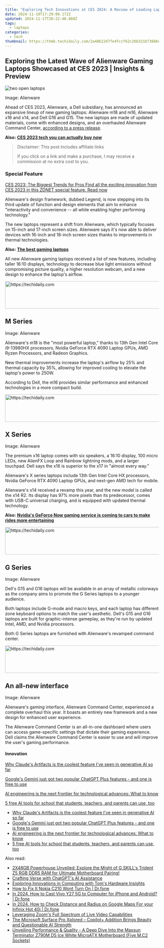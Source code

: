 ```yaml
---
title: "Exploring Tech Innovations at CES 2024: A Review of Leading Laptops and More"
date: 2024-11-10T17:29:09.172Z
updated: 2024-11-17T20:22:40.888Z
tags:
  - laptops
categories:
  - tech
thumbnail: https://thmb.techidaily.com/2a48b2247fe4fccf62c26b321b73686dd63d342e88315635def6454749492ddb.jpg
---
```


## Exploring the Latest Wave of Alienware Gaming Laptops Showcased at CES 2023 | Insights & Preview

![two open laptops](https://www.zdnet.com/a/img/resize/41ead81666929e1377b2edaa184b9f5f13533663/2023/01/04/9246ff61-6e9d-48ba-b74b-762fc255da9d/aw-mobility-281.jpg?auto=webp&width=1280)

Image: Alienware

Ahead of CES 2023, Alienware, a Dell subsidiary, has announced an expansive lineup of new gaming laptops: Alienware m18 and m16, Alienware x16 and x14, and Dell G16 and G15\. The new laptops are made of updated materials, come with enhanced designs, and an overhauled Alienware Command Center, [according to a press release](https://www.prnewswire.com/news-releases/alienware-revamps-its-iconic-laptop-armada-at-ces-2023-301710766.html).

**Also:** [**CES 2023 tech you can actually buy now**](https://www.zdnet.com/article/ces-2023-tech-you-can-buy/)

>  Disclaimer: This post includes affiliate links
>
>  If you click on a link and make a purchase, I may receive a commission at no extra cost to you.
>

### Special Feature

[CES 2023: The Biggest Trends for Pros Find all the exciting innovation from CES 2023 in this ZDNET special feature.  Read now](https://www.zdnet.com/topic/ces-2023-the-biggest-trends-for-pros/)

Alienware's design framework, dubbed Legend, is now stepping into its third update of function and design elements that aim to enhance "interactivity and convenience -- all while enabling higher performing technology."

The new laptops represent a shift from Alienware, which typically focuses on 15-inch and 17-inch screen sizes. Alienware says it's now able to deliver devices with 16-inch and 18-inch screen sizes thanks to improvements in thermal technologies.

**Also:** [**The best gaming laptops**](https://www.zdnet.com/article/best-gaming-laptop/)

All new Alienware gaming laptops received a list of new features, including taller 16:10 displays, technology to decrease blue light emissions without compromising picture quality, a higher resolution webcam, and a new design to enhance the laptop's airflow.

<!-- affiliate ads begin -->
<a href="https://aligracehair.sjv.io/c/5597632/1902324/19272" target="_top" id="1902324">
  <img src="//a.impactradius-go.com/display-ad/19272-1902324" border="0" alt="https://techidaily.com" width="728" height="90"/>
</a>
<img height="0" width="0" src="https://aligracehair.sjv.io/i/5597632/1902324/19272" style="position:absolute;visibility:hidden;" border="0" />
<!-- affiliate ads end -->

## **M Series**

Image: Alienware

Alienware's m18 is the "most powerful laptop," thanks to 13th Gen Intel Core i9-13980HX processors, Nvidia GeForce RTX 4090 Laptop GPUs, AMD Ryzen Processors, and Radeon Graphics. 

New thermal improvements increase the laptop's airflow by 25% and thermal capacity by 35%, allowing for improved cooling to elevate the laptop's power to 250W.

According to Dell, the m16 provides similar performance and enhanced technologies in a more compact build.

<!-- affiliate ads begin -->
<a href="https://appsumo.8odi.net/c/5597632/2049379/7443" target="_top" id="2049379">
  <img src="//a.impactradius-go.com/display-ad/7443-2049379" border="0" alt="https://techidaily.com" width="728" height="90"/>
</a>
<img height="0" width="0" src="https://appsumo.8odi.net/i/5597632/2049379/7443" style="position:absolute;visibility:hidden;" border="0" />
<!-- affiliate ads end -->

## **X Series**

Image: Alienware

The premium x16 laptop comes with six speakers, a 16:10 display, 100 micro LEDs, new AlienFX Loop and Rainbow lightning mods, and a larger touchpad. Dell says the x16 is superior to the x17 in "almost every way."

Alienware's X series laptops include 13th Gen Intel Core HX processors, Nvidia GeForce RTX 4090 Laptop GPUs, and next-gen AMD tech for mobile.

Alienware's x14 received a revamp this year, and the new model is called the x14 R2\. Its display has 97% more pixels than its predecessor, comes with USB-C universal charging, and is equipped with updated thermal technology.

**Also:** [**Nvidia's GeForce Now gaming service is coming to cars to make rides more entertaining**](https://www.zdnet.com/article/nvidias-geforce-now-gaming-service-is-coming-to-cars-to-make-rides-more-entertaining/)

<!-- affiliate ads begin -->
<a href="https://dhgate.sjv.io/c/5597632/2106658/12108" target="_top" id="2106658">
  <img src="//a.impactradius-go.com/display-ad/12108-2106658" border="0" alt="https://techidaily.com" width="728" height="90"/>
</a>
<img height="0" width="0" src="https://dhgate.sjv.io/i/5597632/2106658/12108" style="position:absolute;visibility:hidden;" border="0" />
<!-- affiliate ads end -->

## **G Series**

Image: Alienware

Dell's G15 and G16 laptops will be available in an array of metallic colorways as the company aims to promote the G Series laptops to a younger audience.

Both laptops include G-mode and macro keys, and each laptop has different zone keyboard options to match the user's aesthetic. Dell's G15 and G16 laptops are built for graphic-intense gameplay, as they're run by updated Intel, AMD, and Nvidia processors. 

Both G Series laptops are furnished with Alienware's revamped command center.

<!-- affiliate ads begin -->
<a href="https://laganoo.pxf.io/c/5597632/1484944/16446" target="_top" id="1484944">
  <img src="//a.impactradius-go.com/display-ad/16446-1484944" border="0" alt="https://techidaily.com" width="728" height="90"/>
</a>
<img height="0" width="0" src="https://laganoo.pxf.io/i/5597632/1484944/16446" style="position:absolute;visibility:hidden;" border="0" />
<!-- affiliate ads end -->

## **An all-new interface**

Image: Alienware

Alienware's gaming interface, Alienware Command Center, experienced a complete overhaul this year. It boasts an entirely new framework and a new design for enhanced user experience. 

The Alienware Command Center is an all-in-one dashboard where users can access game-specific settings that dictate their gaming experience. Dell claims the Alienware Command Center is easier to use and will improve the user's gaming performance. 

#### Innovation

[Why Claude's Artifacts is the coolest feature I've seen in generative AI so far](https://www.zdnet.com/article/why-claudes-artifacts-is-the-coolest-feature-ive-seen-in-generative-ai-so-far/ "Why Claude's Artifacts is the coolest feature I've seen in generative AI so far")

[Google's Gemini just got two popular ChatGPT Plus features - and one is free to use](https://www.zdnet.com/article/googles-gemini-just-got-two-popular-chatgpt-plus-features-and-one-is-free-to-use/ "Google's Gemini just got two popular ChatGPT Plus features - and one is free to use")

[AI engineering is the next frontier for technological advances: What to know](https://www.zdnet.com/article/ai-engineering-is-the-next-frontier-for-technological-advances-what-you-need-to-know/ "AI engineering is the next frontier for technological advances: What to know")

[5 free AI tools for school that students, teachers, and parents can use, too](https://www.zdnet.com/article/5-free-ai-tools-for-school-that-students-teachers-and-parents-can-use-too/ "5 free AI tools for school that students, teachers, and parents can use, too")

* [Why Claude's Artifacts is the coolest feature I've seen in generative AI so far](https://www.zdnet.com/article/why-claudes-artifacts-is-the-coolest-feature-ive-seen-in-generative-ai-so-far/ "Why Claude's Artifacts is the coolest feature I've seen in generative AI so far")
* [Google's Gemini just got two popular ChatGPT Plus features - and one is free to use](https://www.zdnet.com/article/googles-gemini-just-got-two-popular-chatgpt-plus-features-and-one-is-free-to-use/ "Google's Gemini just got two popular ChatGPT Plus features - and one is free to use")
* [AI engineering is the next frontier for technological advances: What to know](https://www.zdnet.com/article/ai-engineering-is-the-next-frontier-for-technological-advances-what-you-need-to-know/ "AI engineering is the next frontier for technological advances: What to know")
* [5 free AI tools for school that students, teachers, and parents can use, too](https://www.zdnet.com/article/5-free-ai-tools-for-school-that-students-teachers-and-parents-can-use-too/ "5 free AI tools for school that students, teachers, and parents can use, too")

<ins class="adsbygoogle"
     style="display:block"
     data-ad-format="autorelaxed"
     data-ad-client="ca-pub-7571918770474297"
     data-ad-slot="1223367746"></ins>

<ins class="adsbygoogle"
     style="display:block"
     data-ad-client="ca-pub-7571918770474297"
     data-ad-slot="8358498916"
     data-ad-format="auto"
     data-full-width-responsive="true"></ins>

<span class="atpl-alsoreadstyle">Also read:</span>
<div><ul>
<li><a href="https://hardware-reviews.techidaily.com/2x48gb-powerhouse-unveiled-explore-the-might-of-gskills-trident-z5-rgb-ddr5-ram-for-ultimate-motherboard-pairing/"><u>2X48GB Powerhouse Unveiled: Explore the Might of G.SKILL's Trident Z5 RGB DDR5 RAM for Ultimate Motherboard Pairing!</u></a></li>
<li><a href="https://tech-revival.techidaily.com/crafting-verse-with-chatgpts-ai-assistance/"><u>Crafting Verse with ChatGPT's AI Assistance</u></a></li>
<li><a href="https://hardware-reviews.techidaily.com/exploring-innovations-in-computing-with-toms-hardware-insights/"><u>Exploring Innovations in Computing with Tom's Hardware Insights</u></a></li>
<li><a href="https://change-location.techidaily.com/how-to-fix-it-nokia-c210-wont-turn-on-drfone-by-drfone-fix-android-problems-fix-android-problems/"><u>How to Fix It Nokia C210 Wont Turn On | Dr.fone</u></a></li>
<li><a href="https://screen-mirror.techidaily.com/in-2024-how-to-cast-vivo-y27-5g-to-computer-for-iphone-and-android-drfone-by-drfone-android/"><u>In 2024, How to Cast Vivo Y27 5G to Computer for iPhone and Android? | Dr.fone</u></a></li>
<li><a href="https://android-location-track.techidaily.com/in-2024-how-to-check-distance-and-radius-on-google-maps-for-your-infinix-hot-40i-drfone-by-drfone-virtual-android/"><u>In 2024, How to Check Distance and Radius on Google Maps For your Infinix Hot 40i | Dr.fone</u></a></li>
<li><a href="https://extra-information.techidaily.com/leveraging-zooms-full-spectrum-of-live-video-capabilities/"><u>Leveraging Zoom's Full Spectrum of Live Video Capabilities</u></a></li>
<li><a href="https://hardware-reviews.techidaily.com/the-microsoft-surface-pro-xplored-copilotplus-addition-brings-beauty-and-questionable-ai-strength/"><u>The Microsoft Surface Pro Xplored – Copilot+ Addition Brings Beauty and Questionable AI Strength</u></a></li>
<li><a href="https://hardware-reviews.techidaily.com/unveiling-performance-and-quality-a-deep-dive-into-the-maxsun-terminator-z790m-d5-ice-white-microatx-motherboard-five-mc2-sockets/"><u>Unveiling Performance & Quality - A Deep Dive Into the Maxsun Terminator Z790M D5 Ice White MicroATX Motherboard (Five M.C2 Sockets)</u></a></li>
</ul></div>

